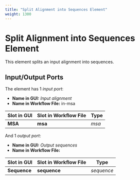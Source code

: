 ```yaml
---
title: "Split Alignment into Sequences Element"
weight: 1300
---
```


# Split Alignment into Sequences Element

This element splits an input alignment into sequences.

Input/Output Ports
------------------

The element has 1 _input port_:

- **Name in GUI:** _Input alignment_
- **Name in Workflow File:** in-msa

| Slot in GUI | Slot in Workflow File | Type |
|-------------|-----------------------|------|
| **MSA**     | **msa**               | _msa_|

And 1 _output port_:

- **Name in GUI:** _Output sequences_
- **Name in Workflow File:**

| Slot in GUI | Slot in Workflow File | Type     |
|-------------|-----------------------|----------|
| **Sequence** | **sequence**         | _sequence_|
